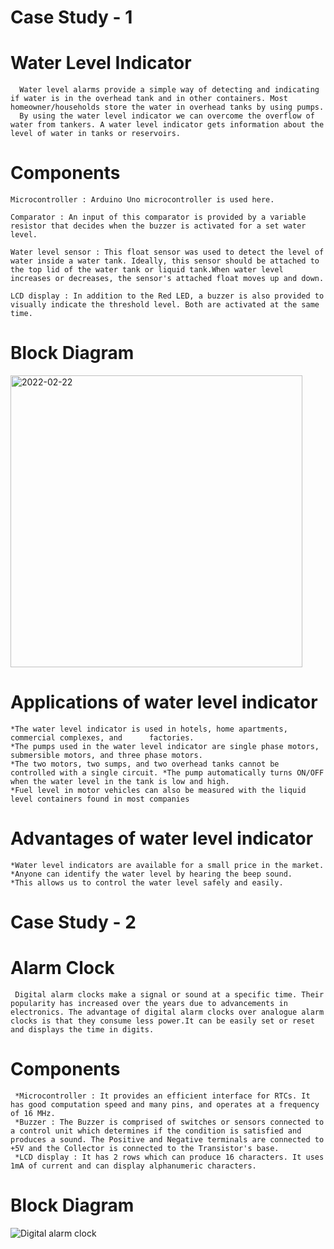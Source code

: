 # Case Study - 1

  # Water Level Indicator

      Water level alarms provide a simple way of detecting and indicating if water is in the overhead tank and in other containers. Most homeowner/households store the water in overhead tanks by using pumps.
      By using the water level indicator we can overcome the overflow of water from tankers. A water level indicator gets information about the level of water in tanks or reservoirs.

   # Components 

    Microcontroller : Arduino Uno microcontroller is used here.

    Comparator : An input of this comparator is provided by a variable resistor that decides when the buzzer is activated for a set water level.

    Water level sensor : This float sensor was used to detect the level of water inside a water tank. Ideally, this sensor should be attached to the top lid of the water tank or liquid tank.When water level increases or decreases, the sensor's attached float moves up and down.

    LCD display : In addition to the Red LED, a buzzer is also provided to visually indicate the threshold level. Both are activated at the same time.
    
  # Block Diagram

  <img width="467" alt="2022-02-22" src="https://user-images.githubusercontent.com/98865606/155120681-45739263-1fe4-4db6-b3ee-3a13e1e60846.png">

  # Applications of water level indicator
    
    *The water level indicator is used in hotels, home apartments, commercial complexes, and      factories.
    *The pumps used in the water level indicator are single phase motors, submersible motors, and three phase motors.
    *The two motors, two sumps, and two overhead tanks cannot be controlled with a single circuit. *The pump automatically turns ON/OFF when the water level in the tank is low and high.
    *Fuel level in motor vehicles can also be measured with the liquid level containers found in most companies

  # Advantages of water level indicator

    *Water level indicators are available for a small price in the market. 
    *Anyone can identify the water level by hearing the beep sound. 
    *This allows us to control the water level safely and easily.


# Case Study - 2

  # Alarm Clock

     Digital alarm clocks make a signal or sound at a specific time. Their popularity has increased over the years due to advancements in electronics. The advantage of digital alarm clocks over analogue alarm clocks is that they consume less power.It can be easily set or reset and displays the time in digits.

  # Components
    
     *Microcontroller : It provides an efficient interface for RTCs. It has good computation speed and many pins, and operates at a frequency of 16 MHz.
     *Buzzer : The Buzzer is comprised of switches or sensors connected to a control unit which determines if the condition is satisfied and produces a sound. The Positive and Negative terminals are connected to +5V and the Collector is connected to the Transistor's base.
     *LCD display : It has 2 rows which can produce 16 characters. It uses 1mA of current and can display alphanumeric characters.

  # Block Diagram
  
  ![Digital alarm clock](https://user-images.githubusercontent.com/98865606/155128514-a26ff03d-5dae-470b-be9a-a0d11d15a1b2.png)
